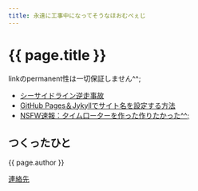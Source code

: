 ```yaml
---
title: 永遠に工事中になってそうなほおむぺぇじ
---
```


# {{ page.title }}

linkのpermanent性は一切保証しません^^;

- [シーサイドライン逆走事故](/makeshift/201909_seasideline.md)
- [GitHub Pages＆Jykyllでサイト名を設定する方法](/makeshift/github-pages-and-jekyll.md)
- [NSFW速報：夕イム口ー夕ーを作った作りたかった^^;](/makeshift/20191209_timerotor/)


## つくったひと
{{ page.author }}

[連絡先](/contacts.html)
